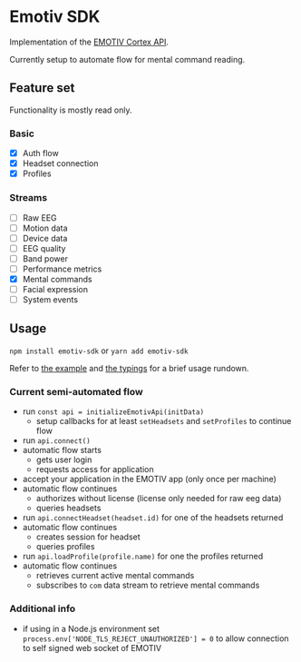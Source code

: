 # Emotiv SDK

Implementation of the [EMOTIV Cortex API](https://emotiv.gitbook.io/cortex-api/). 

Currently setup to automate flow for mental command reading.

## Feature set

Functionality is mostly read only.

### Basic

* [x] Auth flow
* [x] Headset connection
* [x] Profiles

### Streams

* [ ] Raw EEG
* [ ] Motion data
* [ ] Device data
* [ ] EEG quality
* [ ] Band power
* [ ] Performance metrics
* [x] Mental commands
* [ ] Facial expression
* [ ] System events

## Usage

`npm install emotiv-sdk` or `yarn add emotiv-sdk`

Refer to [the example](./example/example.ts) and [the typings](./src/types/api.ts) for a brief usage rundown.

### Current semi-automated flow

* run `const api = initializeEmotivApi(initData)`
  * setup callbacks for at least `setHeadsets` and `setProfiles` to continue flow
* run `api.connect()`
* automatic flow starts
  * gets user login
  * requests access for application
* accept your application in the EMOTIV app (only once per machine)
* automatic flow continues
  * authorizes without license (license only needed for raw eeg data)
  * queries headsets
* run `api.connectHeadset(headset.id)` for one of the headsets returned
* automatic flow continues
  * creates session for headset
  * queries profiles
* run `api.loadProfile(profile.name)` for one the profiles returned
* automatic flow continues
  * retrieves current active mental commands
  * subscribes to `com` data stream to retrieve mental commands

### Additional info
* if using in a Node.js environment set `process.env['NODE_TLS_REJECT_UNAUTHORIZED'] = 0` to allow connection to self signed web socket of EMOTIV
